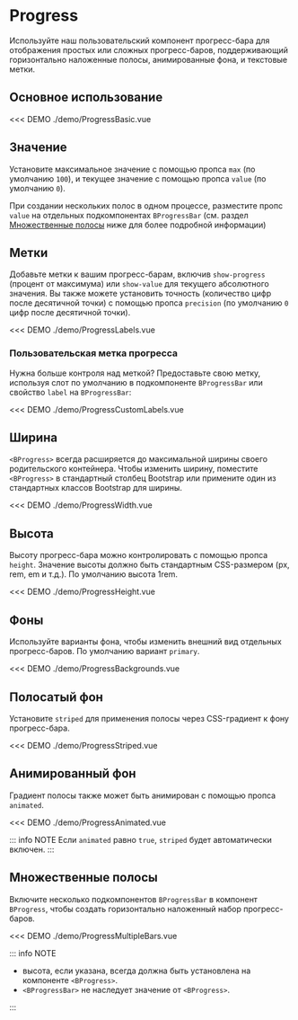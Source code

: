 # Progress

<PageHeader>

Используйте наш пользовательский компонент прогресс-бара для отображения простых или сложных прогресс-баров, поддерживающий горизонтально наложенные полосы, анимированные фона, и текстовые метки.

</PageHeader>

## Основное использование

<<< DEMO ./demo/ProgressBasic.vue

## Значение

Установите максимальное значение с помощью пропса `max` (по умолчанию `100`), и текущее значение с помощью пропса `value` (по умолчанию `0`).

При создании нескольких полос в одном процессе, разместите пропс `value` на отдельных подкомпонентах `BProgressBar` (см. раздел [Множественные полосы](#multiple-bars) ниже для более подробной информации)

## Метки

Добавьте метки к вашим прогресс-барам, включив `show-progress` (процент от максимума) или `show-value` для текущего абсолютного значения. Вы также можете установить точность (количество цифр после десятичной точки) с помощью пропса `precision` (по умолчанию `0` цифр после десятичной точки).

<<< DEMO ./demo/ProgressLabels.vue

### Пользовательская метка прогресса

Нужна больше контроля над меткой? Предоставьте свою метку, используя слот по умолчанию в подкомпоненте `BProgressBar` или свойство `label` на `BProgressBar`:

<<< DEMO ./demo/ProgressCustomLabels.vue

## Ширина

`<BProgress>` всегда расширяется до максимальной ширины своего родительского контейнера. Чтобы изменить ширину, поместите `<BProgress>` в стандартный столбец Bootstrap или примените один из стандартных классов Bootstrap для ширины.

<<< DEMO ./demo/ProgressWidth.vue

## Высота

Высоту прогресс-бара можно контролировать с помощью пропса `height`. Значение высоты должно быть стандартным CSS-размером (px, rem, em и т.д.). По умолчанию высота 1rem.

<<< DEMO ./demo/ProgressHeight.vue

## Фоны

Используйте варианты фона, чтобы изменить внешний вид отдельных прогресс-баров. По умолчанию вариант `primary`.

<<< DEMO ./demo/ProgressBackgrounds.vue

## Полосатый фон

Установите `striped` для применения полосы через CSS-градиент к фону прогресс-бара.

<<< DEMO ./demo/ProgressStriped.vue

## Анимированный фон

Градиент полосы также может быть анимирован с помощью пропса `animated`.

<<< DEMO ./demo/ProgressAnimated.vue

::: info NOTE
Если `animated` равно `true`, `striped` будет автоматически включен.
:::

## Множественные полосы

Включите несколько подкомпонентов `BProgressBar` в компонент `BProgress`, чтобы создать горизонтально наложенный набор прогресс-баров.

<<< DEMO ./demo/ProgressMultipleBars.vue

::: info NOTE

- высота, если указана, всегда должна быть установлена на компоненте `<BProgress>`.
- `<BProgressBar>` не наследует значение от `<BProgress>`.

:::

<ComponentReference :data="data" />

<script setup lang="ts">
import {data} from '../../data/components/progress.data'
</script>

